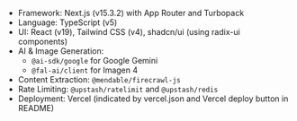 - Framework: Next.js (v15.3.2) with App Router and Turbopack
- Language: TypeScript (v5)
- UI: React (v19), Tailwind CSS (v4), shadcn/ui (using radix-ui components)
- AI & Image Generation:
  - `@ai-sdk/google` for Google Gemini
  - `@fal-ai/client` for Imagen 4
- Content Extraction: `@mendable/firecrawl-js`
- Rate Limiting: `@upstash/ratelimit` and `@upstash/redis`
- Deployment: Vercel (indicated by vercel.json and Vercel deploy button in README)